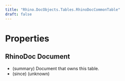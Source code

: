 ```yaml
---
title: "Rhino.DocObjects.Tables.RhinoDocCommonTable"
draft: false
---
```


# Properties
## RhinoDoc Document
- (summary) Document that owns this table.
- (since) (unknown)
